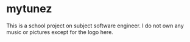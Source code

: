 # mytunez
This is a school project on subject software engineer. I do not own any music or pictures except for the logo here.

